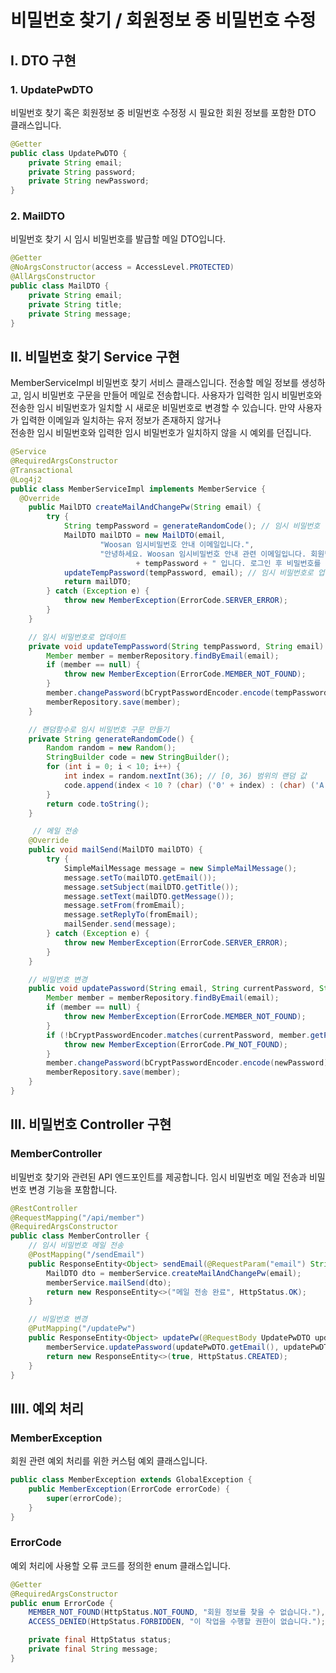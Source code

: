 # 비밀번호 찾기 / 회원정보 중 비밀번호 수정
## I. DTO 구현
### 1. UpdatePwDTO
비밀번호 찾기 혹은 회원정보 중 비밀번호 수정정 시 필요한 회원 정보를 포함한 DTO 클래스입니다.

```java
@Getter
public class UpdatePwDTO {
    private String email;
    private String password;
    private String newPassword;
}
```

### 2. MailDTO
비밀번호 찾기 시 임시 비밀번호를 발급할 메일 DTO입니다.

```java
@Getter
@NoArgsConstructor(access = AccessLevel.PROTECTED)
@AllArgsConstructor
public class MailDTO {
    private String email;
    private String title;
    private String message;
}
```

## II. 비밀번호 찾기 Service 구현
MemberServiceImpl
비밀번호 찾기 서비스 클래스입니다.
전송할 메일 정보를 생성하고, 임시 비밀번호 구문을 만들어 메일로 전송합니다.
사용자가 입력한 임시 비밀번호와 전송한 임시 비밀번호가 일치할 시 새로운 비밀번호로 변경할 수 있습니다.
만약 사용자가 입력한 이메일과 일치하는 유저 정보가 존재하지 않거나 <br>
전송한 임시 비밀번호와 입력한 임시 비밀번호가 일치하지 않을 시 예외를 던집니다.

```java
@Service
@RequiredArgsConstructor
@Transactional
@Log4j2
public class MemberServiceImpl implements MemberService {
  @Override
    public MailDTO createMailAndChangePw(String email) {
        try {
            String tempPassword = generateRandomCode(); // 임시 비밀번호 생성
            MailDTO mailDTO = new MailDTO(email,
                    "Woosan 임시비밀번호 안내 이메일입니다.",
                    "안녕하세요. Woosan 임시비밀번호 안내 관련 이메일입니다. 회원님의 임시 비밀번호는 "
                            + tempPassword + " 입니다. 로그인 후 비밀번호를 변경해 주세요.");
            updateTempPassword(tempPassword, email); // 임시 비밀번호로 업데이트
            return mailDTO;
        } catch (Exception e) {
            throw new MemberException(ErrorCode.SERVER_ERROR);
        }
    }

    // 임시 비밀번호로 업데이트
    private void updateTempPassword(String tempPassword, String email) {
        Member member = memberRepository.findByEmail(email);
        if (member == null) {
            throw new MemberException(ErrorCode.MEMBER_NOT_FOUND);
        }
        member.changePassword(bCryptPasswordEncoder.encode(tempPassword));
        memberRepository.save(member);
    }

    // 랜덤함수로 임시 비밀번호 구문 만들기
    private String generateRandomCode() {
        Random random = new Random();
        StringBuilder code = new StringBuilder();
        for (int i = 0; i < 10; i++) {
            int index = random.nextInt(36); // [0, 36) 범위의 랜덤 값
            code.append(index < 10 ? (char) ('0' + index) : (char) ('A' + index - 10));
        }
        return code.toString();
    }

     // 메일 전송
    @Override
    public void mailSend(MailDTO mailDTO) {
        try {
            SimpleMailMessage message = new SimpleMailMessage();
            message.setTo(mailDTO.getEmail());
            message.setSubject(mailDTO.getTitle());
            message.setText(mailDTO.getMessage());
            message.setFrom(fromEmail);
            message.setReplyTo(fromEmail);
            mailSender.send(message);
        } catch (Exception e) {
            throw new MemberException(ErrorCode.SERVER_ERROR);
        }
    }

    // 비밀번호 변경
    public void updatePassword(String email, String currentPassword, String newPassword) {
        Member member = memberRepository.findByEmail(email);
        if (member == null) {
            throw new MemberException(ErrorCode.MEMBER_NOT_FOUND);
        }
        if (!bCryptPasswordEncoder.matches(currentPassword, member.getPassword())) {
            throw new MemberException(ErrorCode.PW_NOT_FOUND);
        }
        member.changePassword(bCryptPasswordEncoder.encode(newPassword));
        memberRepository.save(member);
    }
}
```

## III. 비밀번호 Controller 구현
### MemberController
비밀번호 찾기와 관련된 API 엔드포인트를 제공합니다.
임시 비밀번호 메일 전송과 비밀번호 변경 기능을 포함합니다.

```java
@RestController
@RequestMapping("/api/member")
@RequiredArgsConstructor
public class MemberController {
    // 임시 비밀번호 메일 전송
    @PostMapping("/sendEmail")
    public ResponseEntity<Object> sendEmail(@RequestParam("email") String email) {
        MailDTO dto = memberService.createMailAndChangePw(email);
        memberService.mailSend(dto);
        return new ResponseEntity<>("메일 전송 완료", HttpStatus.OK);
    }

    // 비밀번호 변경 
    @PutMapping("/updatePw")
    public ResponseEntity<Object> updatePw(@RequestBody UpdatePwDTO updatePwDTO) {
        memberService.updatePassword(updatePwDTO.getEmail(), updatePwDTO.getPassword(), updatePwDTO.getNewPassword());
        return new ResponseEntity<>(true, HttpStatus.CREATED);
    }
}
```

## IIII. 예외 처리
### MemberException
회원 관련 예외 처리를 위한 커스텀 예외 클래스입니다.

```java
public class MemberException extends GlobalException {
    public MemberException(ErrorCode errorCode) {
        super(errorCode);
    }
}
```

### ErrorCode
예외 처리에 사용할 오류 코드를 정의한 enum 클래스입니다.

```java
@Getter
@RequiredArgsConstructor
public enum ErrorCode {
    MEMBER_NOT_FOUND(HttpStatus.NOT_FOUND, "회원 정보를 찾을 수 없습니다."),
    ACCESS_DENIED(HttpStatus.FORBIDDEN, "이 작업을 수행할 권한이 없습니다.");

    private final HttpStatus status;
    private final String message;
}
```
